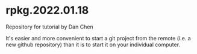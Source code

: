 # rpkg.2022.01.18
Repository for tutorial by Dan Chen 

It's easier and more convenient to start a git project from the remote (i.e. a new github repository) than it is to start it on your individual computer. 